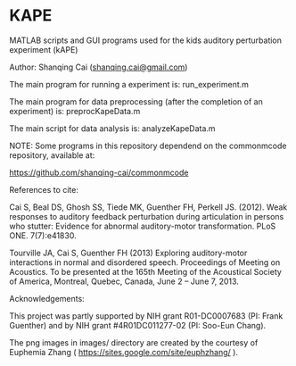 # KAPE
MATLAB scripts and GUI programs used for the kids auditory perturbation experiment (kAPE)

Author: Shanqing Cai (shanqing.cai@gmail.com)

The main program for running a experiment is: run_experiment.m

The main program for data preprocessing (after the completion of an experiment) is: preprocKapeData.m

The main script for data analysis is: analyzeKapeData.m


NOTE: Some programs in this repository dependend on the commonmcode repository, available at:

https://github.com/shanqing-cai/commonmcode


References to cite:

Cai S, Beal DS, Ghosh SS, Tiede MK, Guenther FH, Perkell JS. (2012). Weak responses to auditory feedback perturbation during articulation in persons who stutter: Evidence for abnormal auditory-motor transformation. PLoS ONE. 7(7):e41830.

Tourville JA, Cai S, Guenther FH (2013) Exploring auditory-motor interactions in normal and disordered speech. Proceedings of Meeting on Acoustics. To be presented at the 165th Meeting of the Acoustical Society of America, Montreal, Quebec, Canada, June 2 – June 7, 2013.


Acknowledgements:

This project was partly supported by NIH grant R01-DC0007683 (PI: Frank Guenther) and by NIH grant #4R01DC011277-02 (PI: Soo-Eun Chang).

The png images in images/ directory are created by the courtesy of Euphemia Zhang ( https://sites.google.com/site/euphzhang/ ).

